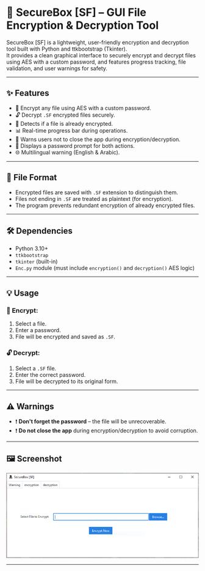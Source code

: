 # 🔐 SecureBox [SF] – GUI File Encryption & Decryption Tool

SecureBox [SF] is a lightweight, user-friendly encryption and decryption tool built with Python and ttkbootstrap (Tkinter).  
It provides a clean graphical interface to securely encrypt and decrypt files using AES with a custom password, and features progress tracking, file validation, and user warnings for safety.

---

## ✨ Features

- 📁 Encrypt any file using AES with a custom password.
- 🔓 Decrypt `.SF` encrypted files securely.
- 🛑 Detects if a file is already encrypted.
- 📊 Real-time progress bar during operations.
- 🚫 Warns users not to close the app during encryption/decryption.
- 🔐 Displays a password prompt for both actions.
- 🌐 Multilingual warning (English & Arabic).

---

## 📁 File Format

- Encrypted files are saved with `.SF` extension to distinguish them.
- Files not ending in `.SF` are treated as plaintext (for encryption).
- The program prevents redundant encryption of already encrypted files.

---

## 🛠️ Dependencies

- Python 3.10+
- `ttkbootstrap`
- `tkinter` (built-in)
- `Enc.py` module (must include `encryption()` and `decryption()` AES logic)

---

## 💡 Usage

### 🔐 Encrypt:
1. Select a file.
2. Enter a password.
3. File will be encrypted and saved as `.SF`.

### 🔓 Decrypt:
1. Select a `.SF` file.
2. Enter the correct password.
3. File will be decrypted to its original form.

---

## ⚠️ Warnings

- ❗ **Don't forget the password** – the file will be unrecoverable.
- ❗ **Do not close the app** during encryption/decryption to avoid corruption.

---

## 🖼️ Screenshot

![SecureBox Interface](P1.PNG)

---

